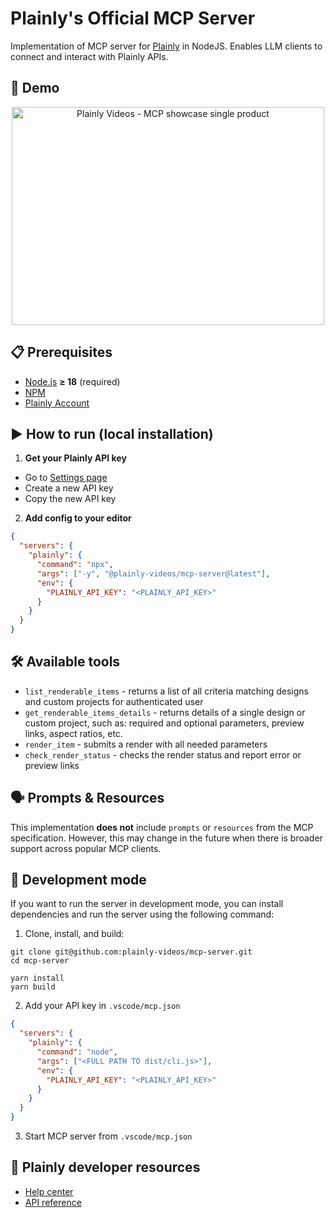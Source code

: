 # Plainly's Official MCP Server

Implementation of MCP server for [Plainly](https://www.plainlyvideos.com/) in NodeJS. Enables LLM clients to connect and interact with Plainly APIs.

## 🎥 Demo

<p align="center">
  <a href="https://plainlyvideos.wistia.com/medias/j099l7maqm" title="Watch demo video" target="_blank" rel="noopener noreferrer">
    <img src="https://embed-ssl.wistia.com/deliveries/fc2521adb70dc7d665cac3976386aebee68f21ba.jpg?image_crop_resized=1000x698&image_play_button_rounded=true&image_play_button_size=2x&image_play_button_color=174bd2e0" alt="Plainly Videos - MCP showcase single product" width="500" height="349">
  </a>
</p>

## 📋 Prerequisites

- [Node.js](https://docs.npmjs.com/downloading-and-installing-node-js-and-npm) **≥ 18** (required)
- [NPM](https://docs.npmjs.com/downloading-and-installing-node-js-and-npm)
- [Plainly Account](https://app.plainlyvideos.com)

## ▶️ How to run (local installation)

1. **Get your Plainly API key**

- Go to [Settings page](https://app.plainlyvideos.com/dashboard/user/settings/general)
- Create a new API key
- Copy the new API key

2. **Add config to your editor**

```json
{
  "servers": {
    "plainly": {
      "command": "npx",
      "args": ["-y", "@plainly-videos/mcp-server@latest"],
      "env": {
        "PLAINLY_API_KEY": "<PLAINLY_API_KEY>"
      }
    }
  }
}
```

## 🛠️ Available tools

- `list_renderable_items` - returns a list of all criteria matching designs and custom projects for authenticated user
- `get_renderable_items_details` - returns details of a single design or custom project, such as: required and optional parameters, preview links, aspect ratios, etc.
- `render_item` - submits a render with all needed parameters
- `check_render_status` - checks the render status and report error or preview links

## 🗣️ Prompts & Resources

This implementation **does not** include `prompts` or `resources` from the MCP specification. However, this may change in the future when there is broader support across popular MCP clients.

## 🚧 Development mode

If you want to run the server in development mode, you can install dependencies and run the server using the following command:

1. Clone, install, and build:

```shell
git clone git@github.com:plainly-videos/mcp-server.git
cd mcp-server

yarn install
yarn build
```

2. Add your API key in `.vscode/mcp.json`

```json
{
  "servers": {
    "plainly": {
      "command": "node",
      "args": ["<FULL PATH TO dist/cli.js>"],
      "env": {
        "PLAINLY_API_KEY": "<PLAINLY_API_KEY>"
      }
    }
  }
}
```

3. Start MCP server from `.vscode/mcp.json`

## 📄 Plainly developer resources

- [Help center](https://help.plainlyvideos.com/)
- [API reference](https://app.plainlyvideos.com/api-reference.html)
